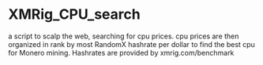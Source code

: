 # XMRig_CPU_search
a script to scalp the web, searching for cpu prices. cpu prices are then organized in rank by most RandomX hashrate per dollar to find the best cpu for Monero mining. Hashrates are provided by xmrig.com/benchmark
